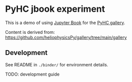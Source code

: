 # PyHC jbook experiment

This is a demo of using [Jupyter Book](https://jupyterbook.org/) for the [PyHC gallery](https://github.com/heliophysicsPy/gallery).

Content is derived from: https://github.com/heliophysicsPy/gallery/tree/main/gallery

## Development

See README in `./binder/` for environment details.

TODO: development guide
